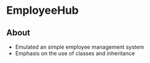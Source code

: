 # EmployeeHub
## About
+ Emulated an simple employee management system
+ Emphasis on the use of classes and inheritance
  
